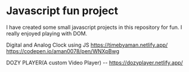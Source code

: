 # Javascript fun project
I have created some small javascript projects in this repository for fun.
I really enjoyed playing with DOM.

Digital and Analog Clock using JS
https://timebyaman.netlify.app/
https://codepen.io/aman0078/pen/WNXpBwg

DOZY PLAYER(A custom Video Player) -- https://dozyplayer.netlify.app/

